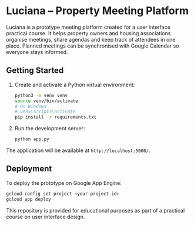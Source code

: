 # Luciana – Property Meeting Platform

Luciana is a prototype meeting platform created for a user interface practical course. It helps property owners and housing associations organise meetings, share agendas and keep track of attendees in one place. Planned meetings can be synchronised with Google Calendar so everyone stays informed.

## Getting Started

1. Create and activate a Python virtual environment:

   ```bash
   python3 -m venv venv
   source venv/bin/activate
   # On Windows
   # venv\Scripts\activate
   pip install -r requirements.txt
   ```

2. Run the development server:

   ```bash
   python app.py
   ```

The application will be available at `http://localhost:5000/`.

## Deployment

To deploy the prototype on Google App Engine:

```bash
gcloud config set project <your-project-id>
gcloud app deploy
```

This repository is provided for educational purposes as part of a practical course on user interface design.
